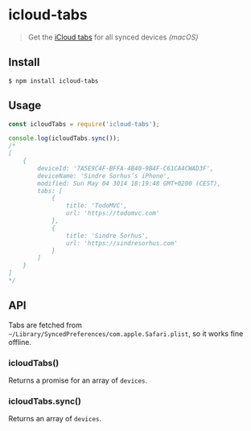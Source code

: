 # icloud-tabs

> Get the [iCloud tabs](https://www.google.com/search?q=icloud+tabs) for all synced devices *(macOS)*

## Install

```
$ npm install icloud-tabs
```

## Usage

```js
const icloudTabs = require('icloud-tabs');

console.log(icloudTabs.sync());
/*
[
	{
		deviceId: '7A5E9C4F-BFFA-4B40-9B4F-C61CA4CWAD3F',
		deviceName: 'Sindre Sorhus’s iPhone',
		modified: Sun May 04 3014 18:19:48 GMT+0200 (CEST),
		tabs: [
			{
				title: 'TodoMVC',
				url: 'https://todomvc.com'
			},
			{
				title: 'Sindre Sorhus',
				url: 'https://sindresorhus.com'
			}
		]
	}
]
*/
```

## API

Tabs are fetched from `~/Library/SyncedPreferences/com.apple.Safari.plist`, so it works fine offline.

### icloudTabs()

Returns a promise for an array of `devices`.

### icloudTabs.sync()

Returns an array of `devices`.
